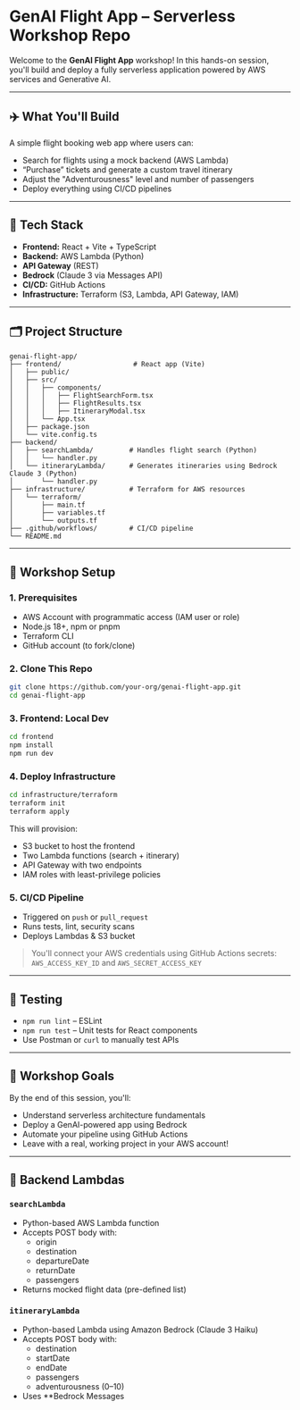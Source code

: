 # GenAI Flight App – Serverless Workshop Repo

Welcome to the **GenAI Flight App** workshop! In this hands-on session, you'll build and deploy a fully serverless application powered by AWS services and Generative AI.

---

## ✈️ What You'll Build
A simple flight booking web app where users can:
- Search for flights using a mock backend (AWS Lambda)
- “Purchase” tickets and generate a custom travel itinerary
- Adjust the "Adventurousness" level and number of passengers
- Deploy everything using CI/CD pipelines

---

## 🧱 Tech Stack
- **Frontend:** React + Vite + TypeScript
- **Backend:** AWS Lambda (Python)
- **API Gateway** (REST)
- **Bedrock** (Claude 3 via Messages API)
- **CI/CD:** GitHub Actions
- **Infrastructure:** Terraform (S3, Lambda, API Gateway, IAM)

---

## 🗂️ Project Structure
```
genai-flight-app/
├── frontend/                  # React app (Vite)
│   ├── public/
│   ├── src/
│   │   ├── components/
│   │   │   ├── FlightSearchForm.tsx
│   │   │   ├── FlightResults.tsx
│   │   │   ├── ItineraryModal.tsx
│   │   └── App.tsx
│   ├── package.json
│   └── vite.config.ts
├── backend/
│   ├── searchLambda/         # Handles flight search (Python)
│   │   └── handler.py
│   └── itineraryLambda/      # Generates itineraries using Bedrock Claude 3 (Python)
│       └── handler.py
├── infrastructure/           # Terraform for AWS resources
│   └── terraform/
│       ├── main.tf
│       ├── variables.tf
│       └── outputs.tf
├── .github/workflows/        # CI/CD pipeline
└── README.md
```

---

## 🚀 Workshop Setup

### 1. Prerequisites
- AWS Account with programmatic access (IAM user or role)
- Node.js 18+, npm or pnpm
- Terraform CLI
- GitHub account (to fork/clone)

### 2. Clone This Repo
```bash
git clone https://github.com/your-org/genai-flight-app.git
cd genai-flight-app
```

### 3. Frontend: Local Dev
```bash
cd frontend
npm install
npm run dev
```

### 4. Deploy Infrastructure
```bash
cd infrastructure/terraform
terraform init
terraform apply
```

This will provision:
- S3 bucket to host the frontend
- Two Lambda functions (search + itinerary)
- API Gateway with two endpoints
- IAM roles with least-privilege policies

### 5. CI/CD Pipeline
- Triggered on `push` or `pull_request`
- Runs tests, lint, security scans
- Deploys Lambdas & S3 bucket

> You'll connect your AWS credentials using GitHub Actions secrets:
> `AWS_ACCESS_KEY_ID` and `AWS_SECRET_ACCESS_KEY`

---

## 🧪 Testing
- `npm run lint` – ESLint
- `npm run test` – Unit tests for React components
- Use Postman or `curl` to manually test APIs

---

## 🧠 Workshop Goals
By the end of this session, you'll:
- Understand serverless architecture fundamentals
- Deploy a GenAI-powered app using Bedrock
- Automate your pipeline using GitHub Actions
- Leave with a real, working project in your AWS account!

---

## 🔧 Backend Lambdas

### `searchLambda`
- Python-based AWS Lambda function
- Accepts POST body with:
  - origin
  - destination
  - departureDate
  - returnDate
  - passengers
- Returns mocked flight data (pre-defined list)

### `itineraryLambda`
- Python-based Lambda using Amazon Bedrock (Claude 3 Haiku)
- Accepts POST body with:
  - destination
  - startDate
  - endDate
  - passengers
  - adventurousness (0–10)
- Uses **Bedrock Messages